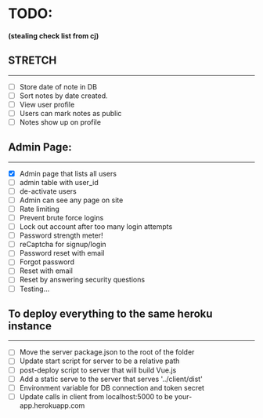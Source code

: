 # TODO:
#### (stealing check list from cj)

## STRETCH
---

* [ ] Store date of note in DB
 * [ ] Sort notes by date created.
* [ ] View user profile
* [ ] Users can mark notes as public
 * [ ] Notes show up on profile

## Admin Page:
---

* [X] Admin page that lists all users
 * [ ] admin table with user_id
 * [ ] de-activate users
* [ ] Admin can see any page on site
* [ ] Rate limiting
 * [ ] Prevent brute force logins
  * [ ] Lock out account after too many login attempts
* [ ] Password strength meter!
* [ ] reCaptcha for signup/login
* [ ] Password reset with email
* [ ] Forgot password
 * [ ] Reset with email
 * [ ] Reset by answering security questions
* [ ] Testing...

## To deploy everything to the same heroku instance 
---

* [ ] Move the server package.json to the root of the folder
* [ ] Update start script for server to be a relative path
* [ ] post-deploy script to server that will build Vue.js
* [ ] Add a static serve to the server that serves '../client/dist'
* [ ] Environment variable for DB connection and token secret
* [ ] Update calls in client from localhost:5000 to be your-app.herokuapp.com